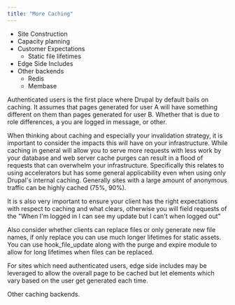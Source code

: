 ```yaml
---
title: "More Caching"
---
```


* Site Construction
* Capacity planning
* Customer Expectations
  * Static file lifetimes
* Edge Side Includes
* Other backends
  * Redis
  * Membase

<div class="presenter-note">
Authenticated users is the first place where Drupal by default bails on caching. It assumes that pages generated for user A will have something different on them than pages generated for user B. Whether that is due to role differences, a you are logged in message, or other.

When thinking about caching and especially your invalidation strategy, it is important to consider the impacts this will have on your infrastructure. While caching in general will allow you to serve more requests with less work by your database and web server cache purges can result in a flood of requests that can overwhelm your infrastructure. Specifically this relates to using accelerators but has some general applicability even when using only Drupal's internal caching. Generally sites with a large amount of anonymous traffic can be highly cached (75%, 90%).

It is s also very important to ensure your client has the right expectations with respect to caching and what clears, otherwise you will field requests of the "When I'm logged in I can see my update but I can't when logged out"

Also consider whether clients can replace files or only generate new file names, if only replace you can use much longer lifetimes for static assets. You can use hook_file_update along with the purge and expire module to allow for long lifetimes when files can be replaced.

For sites which need authenticated users, edge side includes may be leveraged to allow the overall page to be cached but let elements which vary based on the user get generated each time.

Other caching backends.
</div>